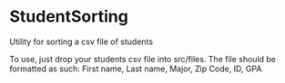 # StudentSorting
Utility for sorting a csv file of students

To use, just drop your students csv file into src/files. The file should be formatted as such:
First name, Last name, Major, Zip Code, ID, GPA

